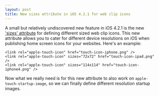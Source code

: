 ```yaml
---
layout: post
title: New sizes attribute in iOS 4.2.1 for web clip icons
---
```


A small but relatively undiscovered new feature in iOS 4.2.1 is the new ['sizes' attribute](http://developer.apple.com/library/safari/#documentation/AppleApplications/Reference/SafariWebContent/ConfiguringWebApplications/ConfiguringWebApplications.html) for defining different sized web clip icons. This new attribute allows you to cater for different device resolutions on iOS when publishing home screen icons for your websites. Here's an example:

	<link rel="apple-touch-icon" href="touch-icon-iphone.png" />
	<link rel="apple-touch-icon" sizes="72x72" href="touch-icon-ipad.png" />
	<link rel="apple-touch-icon" sizes="114x114" href="touch-icon-iphone4.png" />

Now what we really need is for this new attribute to also work on <code>apple-touch-startup-image</code>, so we can finally define different resolution startup images.